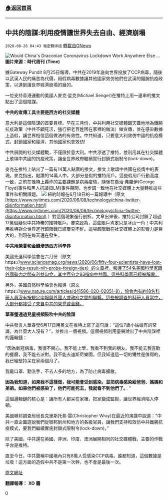 ###  [:house:返回首頁](https://github.com/ourhimalayas/txt)
---

## 中共的陰謀:利用疫情讓世界失去自由、經濟崩塌
`2020-08-26 04:43 秘密翻译组` [轉載自GNews](https://gnews.org/zh-hant/317506/)

![Would China's Draconian Coronavirus Lockdown Work Anywhere Else ...](https://s3.amazonaws.com/gnews-media-offload/wp-content/uploads/2020/08/26043741/1-125.png)
**圖片來源：時代周刊** **(Time)**

據Gateway Pundit 8月25日報導，中共在2019年底向世界投放了CCP病毒，隨後以武漢人民的痛苦為代價，用假病毒數據讓其他國家效仿他們在武漢的鐵腕抗疫政策，以達到讓世界經濟崩塌的目的。

一位支持香港運動的美國人麥克·星克(Michael Senger)在推特上用一連串的推文點出了這個陰謀。

**中共的宣傳工具主要是西方的社交媒體**

意大利是這個陰謀的首要目標。早在三月份，中共利用社交媒體鋪天蓋地地為鐵腕抗疫政策（中共不顧死活，強行把老百姓困在家裡的做法）做宣傳，並在感染數據上造假，讓世界相信這個做法的有效性。中共知道，只要意大利效仿中國的抗疫模式，封鎖國家和經濟，其他國家也會效仿!

中共展開的社交媒體戰，不僅限於意大利。中共滲透了推特，並利用其在社交媒體上歌頌中共國的抗疫政策，讓全世界政府繼續實行封鎖式限制令(lock-down)。

麥克在推特上貼出了一篇有14萬人點讚的推文，推文上歌頌中共國在疫情中的表現。麥克指出，點讚的14萬人中，大部分是假的推特用戶。這些假用戶行動高度一致，之前在推特上轟炸的主要課題是病毒疫情，隨後在喬治·弗羅伊(George Floyd)事件和黑人抗議(BLM)事件期間，也步調一致地在社交媒體上大量轉推這些事件和相關課題。
![](https://s3.amazonaws.com/gnews-media-offload/wp-content/uploads/2020/08/26043816/2-45.png)
紐約時報在6月18日的一篇報導中（原文[https://www.nytimes.com/2020/06/08/technology/china-twitter-disinformation.html](https://www.nytimes.com/2020/06/08/technology/china-twitter-disinformation.html) ）對這個現象進行剖析。文章出來後，推特公司封鎖了超過17萬個疑似中共特務的推特賬戶。麥克認為，這些賬戶肯定只是冰山一角！中共利用推特對全世界進行超限戰已經屢見不鮮。這場超限戰在社交媒體上的影響力是巨大的，到現在每天還在發生。

**中共用榮譽和金錢滲透西方科學界**

美國先進科學協會在六月份（原文https://www.sciencemag.org/news/2020/06/fifty-four-scientists-have-lost-their-jobs-result-nih-probe-foreign-ties）的文章裡，報導了54名美國科學家跟外國勢力之間有利益勾兌，其中百分之93指向中共國。這些科學家已經被解僱。

另外，美國自然科學協會也報導（原文https://www.nature.com/articles/d41586-020-02051-8），協會內有約18名科研人員沒有按規定申報與外國人或政府之間的聯繫。這些被調查的科研人員當中，大部分都接受了來自中共的榮譽或金錢。

**華春瑩通過兒童視頻鼓吹中共的陰謀**

中共發言人華春瑩6月17日用英文在推特上寫了這句話：“這位7歲小姑娘有的常識，為什麼大人沒有？”，並推出一個視頻。這個視頻利用童聲說出了中共陰謀裡的邏輯鏈：

“因為新冠病毒，我很不開心。我不能上學，我看不到我的朋友。我不能去我喜歡的餐廳，我不能去派對。我不能去迪斯尼樂園。但我知道這一切的犧牲是值得的，我已經堅持呆在家兩個月了。

我戴口罩、勤洗手，不去人多的地方，為了防止病毒擴散。

**因為我知道，如果我不這樣做，我可能會受到感染，並把病毒感染給爸爸、媽媽和弟弟。如果他們被感染了，他們可能死去，我就看不到他們了。** ”

這個邏輯鏈的核心是：讓所有人都呆在家裡，把家變成監獄，讓世界經濟陷入停頓。

美國聯邦調查局局長克里斯托弗·雷(Christopher Wray)在最近的演講中說道：“中共一直企圖遊說我們從聯邦到州和地方的各級官員，讓我們支持和效仿中共鐵腕抗疫模式，要我們繼續實施封鎖式限制令(lock-down)。”

除了美國，中共還在英國、非洲、印度、澳洲展開相同的社交媒體戰，主要的作戰平台是推特。

直至今日，中共聲稱中國境內只有8萬人受感染CCP病毒。誰都知道，這個數據是垃圾！這方面的造假中共不是第一次幹，也不會是最後一次。

[原文網址](https://www.thegatewaypundit.com/2020/08/confirmed-china-launched-massive-social-media-campaign-march-get-countries-adopt-stringent-coronavirus-lockdowns-destroy-economies/)

**翻譯報導：** **XO** **醬**

0
